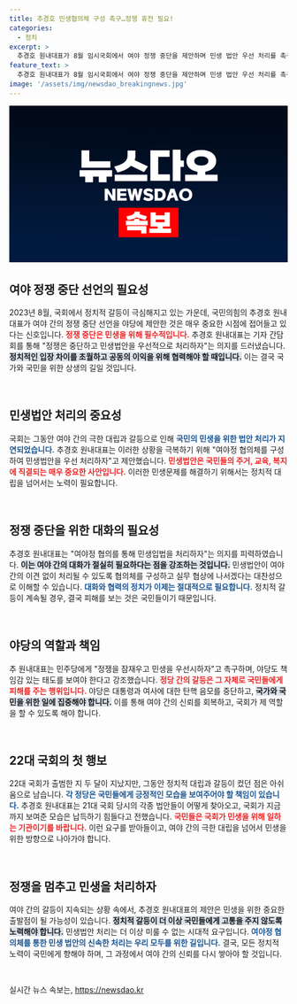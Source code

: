 ```yaml
---
title: 추경호 민생협의체 구성 촉구…정쟁 휴전 필요!
categories:
  - 정치
excerpt: >
  추경호 원내대표가 8월 임시국회에서 여야 정쟁 중단을 제안하며 민생 법안 우선 처리를 촉구했다. 정쟁은 멈추고 민생을 위해 함께하자는 그의 호소가 정국의 변화를 이끌 수 있을지 귀추가 주목된다!
feature_text: >
  추경호 원내대표가 8월 임시국회에서 여야 정쟁 중단을 제안하며 민생 법안 우선 처리를 촉구했다. 정쟁은 멈추고 민생을 위해 함께하자는 그의 호소가 정국의 변화를 이끌 수 있을지 귀추가 주목된다!
image: '/assets/img/newsdao_breakingnews.jpg'
---
```


<p><img src="/assets/img/newsdao_breakingnews.jpg" alt="koreaapp 속보" /></p>

<h2 data-ke-size="size26">여야 정쟁 중단 선언의 필요성</h2>

<p data-ke-size="size16">2023년 8월, 국회에서 정치적 갈등이 극심해지고 있는 가운데, 국민의힘의 추경호 원내대표가 여야 간의 정쟁 중단 선언을 야당에 제안한 것은 매우 중요한 시점에 접어들고 있다는 신호입니다. <b><span style="color: #ee2323;">정쟁 중단은 민생을 위해 필수적입니다.</span></b> 추경호 원내대표는 기자 간담회를 통해 "정쟁은 중단하고 민생법안을 우선적으로 처리하자"는 의지를 드러냈습니다. <b><span style="background-color: #21538527;">정치적인 입장 차이를 초월하고 공동의 이익을 위해 협력해야 할 때입니다.</span></b> 이는 결국 국가와 국민을 위한 상생의 길일 것입니다.</p>

<p data-ke-size="size16">&nbsp;</p>

<h2 data-ke-size="size26">민생법안 처리의 중요성</h2>

<p data-ke-size="size16">국회는 그동안 여야 간의 극한 대립과 갈등으로 인해 <b><span style="color: #1a5490;">국민의 민생을 위한 법안 처리가 지연되었습니다.</span></b> 추경호 원내대표는 이러한 상황을 극복하기 위해 "여야정 협의체를 구성하여 민생법안을 우선 처리하자"고 제안했습니다. <b><span style="color: #ee2323;">민생법안은 국민들의 주거, 교육, 복지에 직결되는 매우 중요한 사안입니다.</span></b> 이러한 민생문제를 해결하기 위해서는 정치적 대립을 넘어서는 노력이 필요합니다.</p>

<p data-ke-size="size16">&nbsp;</p>

<h2 data-ke-size="size26">정쟁 중단을 위한 대화의 필요성</h2>

<p data-ke-size="size16">추경호 원내대표는 "여야정 협의를 통해 민생입법을 처리하자"는 의지를 피력하였습니다. <b><span style="background-color: #21538527;">이는 여야 간의 대화가 절실히 필요하다는 점을 강조하는 것입니다.</span></b> 민생법안이 여야 간의 이견 없이 처리될 수 있도록 협의체를 구성하고 실무 협상에 나서겠다는 대찬성으로 이해할 수 있습니다. <b><span style="color: #1a5490;">대화와 협력의 정치가 이제는 절대적으로 필요합니다.</span></b> 정치적 갈등이 계속될 경우, 결국 피해를 보는 것은 국민들이기 때문입니다.</p>

<p data-ke-size="size16">&nbsp;</p>

<h2 data-ke-size="size26">야당의 역할과 책임</h2>

<p data-ke-size="size16">추 원내대표는 민주당에게 "정쟁을 잠재우고 민생을 우선시하자"고 촉구하며, 야당도 책임감 있는 태도를 보여야 한다고 강조했습니다. <b><span style="color: #ee2323;">정당 간의 갈등은 그 자체로 국민들에게 피해를 주는 행위입니다.</span></b> 야당은 대통령과 여사에 대한 탄핵 음모를 중단하고, <b><span style="background-color: #21538527;">국가와 국민을 위한 일에 집중해야 합니다.</span></b> 이를 통해 여야 간의 신뢰를 회복하고, 국회가 제 역할을 할 수 있도록 해야 합니다.</p>

<p data-ke-size="size16">&nbsp;</p>

<h2 data-ke-size="size26">22대 국회의 첫 행보</h2>

<p data-ke-size="size16">22대 국회가 출범한 지 두 달이 지났지만, 그동안 정치적 대립과 갈등이 컸던 점은 아쉬움으로 남습니다. <b><span style="color: #1a5490;">각 정당은 국민들에게 긍정적인 모습을 보여주어야 할 책임이 있습니다.</span></b> 추경호 원내대표는 21대 국회 당시의 각종 법안들이 어떻게 찾아오고, 국회가 지금까지 보여준 모습은 납득하기 힘들다고 전했습니다. <b><span style="color: #ee2323;">국민들은 국회가 민생을 위해 일하는 기관이기를 바랍니다.</span></b> 이런 요구를 받아들이고, 여야 간의 극한 대립을 넘어서 민생을 위한 방향으로 나아가야 합니다.</p>

<p data-ke-size="size16">&nbsp;</p>

<h2 data-ke-size="size26">정쟁을 멈추고 민생을 처리하자</h2>

<p data-ke-size="size16">여야 간의 갈등이 지속되는 상황 속에서, 추경호 원내대표의 제안은 민생을 위한 중요한 출발점이 될 가능성이 있습니다. <b><span style="background-color: #21538527;">정치적 갈등이 더 이상 국민들에게 고통을 주지 않도록 노력해야 합니다.</span></b> 민생법안 처리는 더 이상 미룰 수 없는 시대적 요구입니다. <b><span style="color: #1a5490;">여야정 협의체를 통한 민생 법안의 신속한 처리는 우리 모두를 위한 길입니다.</span></b> 결국, 모든 정치적 노력이 국민에게 향해야 하며, 그 과정에서 여야 간의 신뢰를 다시 쌓아야 할 것입니다.</p>

<p data-ke-size="size16">&nbsp;</p>
실시간 뉴스 속보는, <a href="https://newsdao.kr" rel="dofollow">https://newsdao.kr</a>


